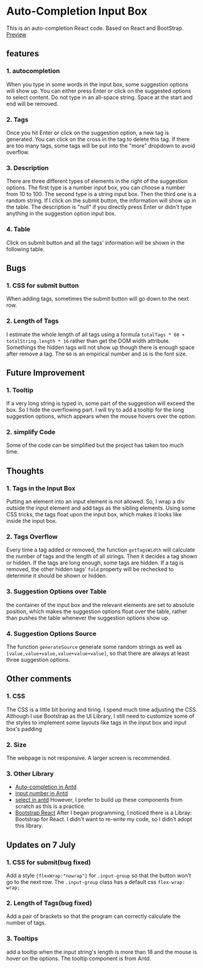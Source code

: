 # Auto-Completion Input Box

This is an auto-completion React code. Based on React and BootStrap.  
[Preview](https://combo819.github.io/auto-completion/)


## features
### 1. autocompletion
When you type in some words in the input box, some suggestion options will show up. You can either press Enter or click on the suggested options to select content. Do not type in an all-space string. Space at the start and end will be removed.

### 2. Tags
Once you hit Enter or click on the suggestion option, a new tag is generated. You can click on the cross in the tag to delete this tag. If there are too many tags, some tags will be put into the "more" dropdown to avoid overflow.

### 3. Description
There are three different types of elements in the right of the suggestion options. The first type is a number input box, you can choose a number from 10 to 100. The second type is a string input box. Then the third one is a random string. If I click on the submit button, the information will show up in the table. The description is "null" if you directly press Enter or didn't type anything in the suggestion option input box.

### 4. Table
Click on submit button and all the tags' information will be shown in the following table.


## Bugs
### 1. CSS for submit button
When adding tags, sometimes the submit button will go down to the next row.

### 2. Length of Tags
I estimate the whole length of all tags using a formula `totalTags * 60 + totalString.length * 16` rather than get the DOM width attribute. Somethings the hidden tags will not show up though there is enough space after remove a tag. The `60` is an empirical number and `16` is the font size.

## Future Improvement
### 1. Tooltip
If a very long string is typed in, some part of the suggestion will exceed the box. So I hide the overflowing part. I will try to add a tooltip for the long suggestion options, which appears when the mouse hovers over the option.

### 2. simplify Code
Some of the code can be simplified but the project has taken too much time.


## Thoughts
### 1. Tags in the Input Box
Putting an element into an input element is not allowed. So, I wrap a div outside the input element and add tags as the sibling elements. Using some CSS tricks, the tags float upon the input box, which makes it looks like inside the input box.

### 2. Tags Overflow
Every time a tag added or removed, the function `getTagsWidth` will calculate the number of tags and the length of all strings. Then it decides a tag shown or hidden. If the tags are long enough, some tags are hidden. If a tag is removed, the other hidden tags' `fold` property will be rechecked to determine it should be shown or hidden.

### 3. Suggestion Options over Table
the container of the input box and the relevant elements are set to absolute position, which makes the suggestion options float over the table, rather than pushes the table whenever the suggestion options show up.

### 4. Suggestion Options Source
The function `generateSource` generate some random strings as well as `[value,value+value,value+value+value]`, so that there are always at least three suggestion options.


## Other comments
### 1. CSS
The CSS is a little bit boring and tiring. I spend much time adjusting the CSS. Although I use Bootstrap as the UI Library, I still need to customize some of the styles to implement some layouts like tags in the input box and input box's padding

### 2. Size
The webpage is not responsive. A larger screen is recommended.

### 3. Other Library
+ [Auto-completion in Antd](https://ant.design/components/auto-complete/)
+ [input number in Antd](https://ant.design/components/input-number/)
+ [select in antd](https://ant.design/components/select/#components-select-demo-select-users) However, I prefer to build up these components from scratch as this is a practice.
+ [Bootstrap React](https://react-bootstrap.github.io/getting-started/introduction) After I began programming, I noticed there is a Libray: Bootstrap for React. I didn't want to re-write my code, so I didn't adopt this library.


## Updates on 7 July
### 1. CSS for submit(bug fixed)
Add a style `{flexWrap:"nowrap"}` for `.input-group` so that the button won't go to the next row. The `.input-group` class has a default css `flex-wrap: wrap;`
### 2. Length of Tags(bug fixed)
Add a pair of brackets so that the program can correctly calculate the number of tags. 

### 3. Tooltips
add a tooltip when the input string's length is more than 18 and the mouse is hover on the options. The tooltip component is from Antd.